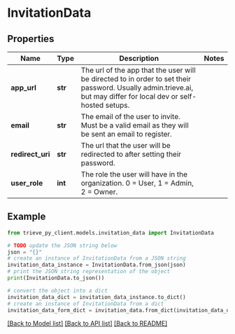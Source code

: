 # InvitationData


## Properties

Name | Type | Description | Notes
------------ | ------------- | ------------- | -------------
**app_url** | **str** | The url of the app that the user will be directed to in order to set their password. Usually admin.trieve.ai, but may differ for local dev or self-hosted setups. | 
**email** | **str** | The email of the user to invite. Must be a valid email as they will be sent an email to register. | 
**redirect_uri** | **str** | The url that the user will be redirected to after setting their password. | 
**user_role** | **int** | The role the user will have in the organization. 0 &#x3D; User, 1 &#x3D; Admin, 2 &#x3D; Owner. | 

## Example

```python
from trieve_py_client.models.invitation_data import InvitationData

# TODO update the JSON string below
json = "{}"
# create an instance of InvitationData from a JSON string
invitation_data_instance = InvitationData.from_json(json)
# print the JSON string representation of the object
print(InvitationData.to_json())

# convert the object into a dict
invitation_data_dict = invitation_data_instance.to_dict()
# create an instance of InvitationData from a dict
invitation_data_form_dict = invitation_data.from_dict(invitation_data_dict)
```
[[Back to Model list]](../README.md#documentation-for-models) [[Back to API list]](../README.md#documentation-for-api-endpoints) [[Back to README]](../README.md)


